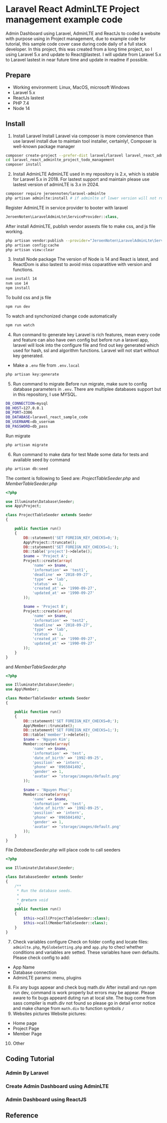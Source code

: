 # Laravel React AdminLTE Project management example code

Admin Dashboard using Laravel, AdminLTE and ReactJs to coded a website with purpose using in Project management, due to example code for tutorial, this sample code cover case during code daily of a full stack developer. In this project, this was created from a long time project, so I using Laravel 5.x and update to React@lastest. I will update from Laravel 5.x to Laravel lastest in near future time and update in readme if possible.

## Prepare
- Working environment: Linux, MacOS, microsoft Windows
- Laravel 5.x
- ReactJs lastest
- PHP 7.4
- Node 14
## Install 
1. Install Laravel
Install Laravel via composer is more convienence than use laravel install due to maintain tool installer, certainly!, Composer is well-known package manager
```bash
composer create-project --prefer-dist laravel/laravel laravel_react_adminlte_project_todo_management "5.5.*"
cd laravel_react_adminlte_project_todo_management
composer install
```
2. Install AdminLTE
AdminLTE used in my repository is 2.x, which is stable for Laravel 5.x in 2018. For lastest support and maintain please use lastest version of adminLTE is 3.x in 2024.
```bash
composer require jeroennoten/laravel-adminlte
php artisan adminlte:install # if adminlte of lower version will not run this command `adminlte` not found
```
Register AdminLTE in service provider to booter with laravel
```php
JeroenNoten\LaravelAdminLte\ServiceProvider::class,
```
After install AdminLTE, publish vendor assests file to make css, and js file working.
```bash
php artisan vendor:publish --provider="JeroenNoten\LaravelAdminLte\ServiceProvider" --tag=asset
php artisan config:cache
php artisan view:clear
```

3. Install Node package
The version of Node is 14 and React is latest, and ReactDom is also lastest to avoid miss coparatitive with version and functions.
```bash
nvm install 14
nvm use 14
npm install 
```
To build css and js file
```bash
npm run dev
```
To watch and synchonized change code automatically 
```bash
npm run watch
```
4. Run conmand to generate key
Laravel is rich features, mean every code and feature can also have own config but before run a laravel app, laravel will look into the configure file and find out key generated which used for hash, ssl and algorithm functions. Laravel will not start without key generated.
- Make a `.env` file from `.env.local` 
```bash
php artisan key:generate
```

5. Run command to migrate
Before run migrate, make sure to config database parameters in `.env`.
There are multiplee databases support but in this repository, I use MYSQL.
```sh
DB_CONNECTION=mysql
DB_HOST=127.0.0.1
DB_PORT=3306
DB_DATABASE=laravel_react_sample_code
DB_USERNAME=db_usernam
DB_PASSWORD=db_pass
```
Run migrate
```sh
php artisan migrate 
```
6. Run command to make data for test
Made some data for tests and available seed by command
```sh
php artisan db:seed
```
The content is following to Seed are: *ProjectTableSeeder.php* and *MemberTableSeeder.php*
```php
<?php

use Illuminate\Database\Seeder;
use App\Project;

class ProjectTableSeeder extends Seeder
{

    public function run()
    {
        DB::statement('SET FOREIGN_KEY_CHECKS=0;');
        App\Project::truncate();
        DB::statement('SET FOREIGN_KEY_CHECKS=1;');
        DB::table('project')->delete();
        $name = 'Project A';
        Project::create(array(
            'name' => $name,
            'information' => 'test1',
            'deadline' => '2018-09-27',
            'type' => 'lab',
            'status' => 1,
            'created_at' => '1990-09-27',
            'updated_at' => '1990-09-27'
        ));

        $name = 'Project B';
        Project::create(array(
            'name' => $name,
            'information' => 'test2',
            'deadline' => '2018-09-27',
            'type' => 'lab',
            'status' => 1,
            'created_at' => '1990-09-27',
            'updated_at' => '1990-09-27'
        ));
    }
}
```
and *MemberTableSeeder.php*
```php
<?php

use Illuminate\Database\Seeder;
use App\Member;

class MemberTableSeeder extends Seeder
{

    public function run()
    {
        DB::statement('SET FOREIGN_KEY_CHECKS=0;');
        App\Member::truncate();
        DB::statement('SET FOREIGN_KEY_CHECKS=1;');
        DB::table('member')->delete();
        $name = 'Nguyen Kim';
        Member::create(array(
            'name' => $name,
            'information' => 'test',
            'date_of_birth' => '1992-09-25',
            'position' => 'intern',
            'phone' => '0965841492',
            'gender' => 1,
            'avatar' => 'storage/images/default.png'
        ));

        $name = 'Nguyen Phuc';
        Member::create(array(
            'name' => $name,
            'information' => 'test',
            'date_of_birth' => '1992-09-25',
            'position' => 'intern',
            'phone' => '0965841492',
            'gender' => 1,
            'avatar' => 'storage/images/default.png'
        ));
    }
}
```
File *DatabaseSeeder.php* will place code to call seeders
```php
<?php

use Illuminate\Database\Seeder;

class DatabaseSeeder extends Seeder
{
    /**
     * Run the database seeds.
     *
     * @return void
     */
    public function run()
    {
        $this->call(ProjectTableSeeder::class);
        $this->call(MemberTableSeeder::class);
    }
}

```
7. Check variables configure
Check on folder config and locate files: `adminlte.php`, `MyGlobeSetting.php` and `app.php` to checl whether conditions and variables are setted. These variables have own defaults.
Please check config to add:
- App Name
- Database connection
- AdminLTE params: menu, plugins 
8. Fix any bugs appear and check bug math.div 
After install and run npm run dev, command is work properly but errors may be appear. Please aware to fix bugs appeard duting run at local site.
The bug come from sass compiler is math.div not found so please go in detail error notice and make change from `math.div` to function symbols `/` 	
9. Websites pictures 
Website pictures:
- Home page
- Project Page
- Member Page
10. Other



## Coding Tutorial

### Admin By Laravel


### Create Admin Dashboard using AdminLTE


### Admin Dashboard using ReactJS

## Reference
